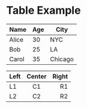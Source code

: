 # Table Example

| Name | Age | City |
|------|-----|------|
| Alice | 30 | NYC |
| Bob | 25 | LA |
| Carol | 35 | Chicago |

| Left | Center | Right |
|:-----|:------:|------:|
| L1   | C1     | R1    |
| L2   | C2     | R2    |
